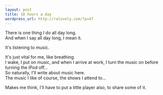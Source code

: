 ```yaml
--- 
layout: post
title: 18 hours a day
wordpress_url: http://ralovely.com/?p=47
---
```

There is one thing I do all day long.  
And when I say all day long, I mean it.

It's listening to music.

It's just vital for me, like breathing.  
I wake, I put on music, and when I arrive at work, I turn the music on before turning the iPod off...  
So naturally, I'll write about music here.  
The music I like of course, the shows I attend to...

Makes me think, I'll have to put a little player also, to share some of it.